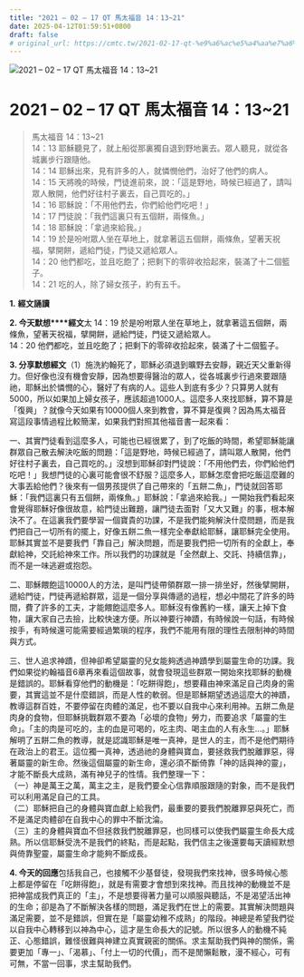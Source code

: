 ```yaml
---
title: "2021 – 02 – 17 QT 馬太福音 14：13~21"
date: 2025-04-12T01:59:51+0800
draft: false
# original_url: https://cmtc.tw/2021-02-17-qt-%e9%a6%ac%e5%a4%aa%e7%a6%8f%e9%9f%b3-14%ef%bc%9a1321
---
```


![2021 – 02 – 17 QT 馬太福音 14：13\~21](/images/qt.jpg   "2021 – 02 – 17 QT 馬太福音 14：13\~21")

# 2021 – 02 – 17 QT 馬太福音 14：13\~21

> 馬太福音 14：13\~21  
> 14：13 耶穌聽見了，就上船從那裏獨自退到野地裏去。眾人聽見，就從各城裏步行跟隨他。  
> 14：14 耶穌出來，見有許多的人，就憐憫他們，治好了他們的病人。  
> 14：15 天將晚的時候，門徒進前來，說：「這是野地，時候已經過了，請叫眾人散開，他們好往村子裏去，自己買吃的。」  
> 14：16 耶穌說：「不用他們去，你們給他們吃吧！」  
> 14：17 門徒說：「我們這裏只有五個餅，兩條魚。」  
> 14：18 耶穌說：「拿過來給我。」  
> 14：19 於是吩咐眾人坐在草地上，就拿著這五個餅，兩條魚，望著天祝福，擘開餅，遞給門徒，門徒又遞給眾人。  
> 14：20 他們都吃，並且吃飽了；把剩下的零碎收拾起來，裝滿了十二個籃子。  
> 14：21 吃的人，除了婦女孩子，約有五千。

**1.** **經文誦讀**

**2. 今天默想****經文**太 14：19 於是吩咐眾人坐在草地上，就拿著這五個餅，兩條魚，望著天祝福，擘開餅，遞給門徒，門徒又遞給眾人。  
14：20 他們都吃，並且吃飽了；把剩下的零碎收拾起來，裝滿了十二個籃子。

**3. 分享默想經文**（1）施洗約翰死了，耶穌必須退到曠野去安靜，親近天父重新得力。但好像也沒有機會安靜，因為想要得醫治的眾人，從各城裏步行過來要跟隨祂，耶穌出於憐憫的心，醫好了有病的人。這些人到底有多少？只算男人就有5000，所以如果加上婦女孩子，應該超過1000人。這麼多人來找耶穌，算不算是「復興」？就像今天如果有10000個人來到教會，算不算是復興？因為馬太福音 寫這段事情過程比較簡潔，如果我們對照其他福音書一起來看：

一、其實門徒看到這麼多人，可能也已經很累了，到了吃飯的時間，希望耶穌能讓群眾自己散去解決吃飯的問題：「這是野地，時候已經過了，請叫眾人散開，他們好往村子裏去，自己買吃的。」沒想到耶穌卻對門徒說：「不用他們去，你們給他們吃吧！」我想門徒的心裏可能會很不舒服？這麼多人，耶穌怎麼會把吃飯這麼難的大事丟給他們？後來有一個男孩提供了自己帶來的「五餅二魚」，門徒就回答耶穌：「我們這裏只有五個餅，兩條魚。」耶穌說：「拿過來給我。」一開始我們看起來會覺得耶穌好像很故意，給門徒出難題，讓門徒去面對「又大又難」的事，根本解決不了。在這裏我們要學習一個寶貴的功課，不是我們能夠解決什麼問題，而是我們把自己一切所有的擺上，好像五餅二魚一樣完全奉獻給耶穌，讓耶穌完全使用。耶穌其實並不是要我們「靠自己」解決問題，而是要我們把一切所有的全獻上，奉獻給神，交託給神來工作。所以我們的功課就是「全然獻上、交託、持續信靠」，而不是一味逃避或抱怨。

二、耶穌餵飽這10000人的方法，是叫門徒帶領群眾一排一排坐好，然後擘開餅，遞給門徒，門徒再遞給群眾，這是一個分享與傳遞的過程，想必中間花了許多的時間，費了許多的工夫，才能餵飽這麼多人。耶穌沒有像舊約一樣，讓天上掉下食物，讓大家自己去撿，比較快速方便。所以神要行神蹟，有時候說一句話，有時候按手，有時候還可能需要經過繁瑣的程序，我們不能用有限的理性去限制神的時間與方式。

三、世人追求神蹟，但神卻希望屬靈的兒女能夠透過神蹟學到屬靈生命的功課。我們如果從約翰福音6章再來看這個故事，就會發現這些群眾一開始來找耶穌的動機是錯誤的。耶穌看穿他們的動機是：「吃餅得飽」，想要藉由神來滿足自己肉身的需要，其實這並不是什麼錯誤，而是人性的軟弱。但是耶穌期望透過這麼大的神蹟，教導這群百姓，不要停留在肉體的滿足，也不要以自我中心來利用神。五餅二魚是肉身的食物，但耶穌挑戰群眾不要為「必壞的食物」勞力，而要追求「屬靈的生命」。「主的肉是可吃的，主的血是可喝的，吃主肉、喝主血的人有永生…。」耶穌解明了五餅二魚的教導，就是認識耶穌是唯一真神，是世人的主，而不是他們期待在政治上的君王。這位獨一真神，透過祂的身體與寶血，要拯救我們脫離罪惡，得著屬靈的新生命。然後這個屬靈的新生命，還必須不斷倚靠「神的話與神的靈」，才能不斷長大成熟，滿有神兒子的性情。我們整理一下：  
（一）神是萬王之萬，萬主之主，是我們要全心信靠順服跟隨的對象，而不是我們可以利用滿足自己的工具。  
（二）耶穌把自己的身體與寶血獻上給我們，最重要的要我們脫離罪惡與死亡，而不是滿足肉體卻在自我中心的罪中不斷沈淪。  
（三）主的身體與寶血不但拯救我們脫離罪惡，也同樣可以使我們屬靈生命長大成熟。所以信耶穌受洗不是我們的終點，而是起點，我們信主之後還要每天讀經默想與倚靠聖靈，屬靈生命才能夠不斷成長。

**4. 今天的回應**包括我自己，也接觸不少基督徒，發現我們來找神，很多時候心態上都是停留在「吃餅得飽」，就是有需要才會想到來找神。而且找神的動機並不是把神當成我們真正的「主」，不是想要得著力量可以順服與聽話，不是渴望活出神的生命；卻是為了不斷解決各樣的問題，滿足我們在世上的需要。其實解決問題與滿足需要，並不是錯誤，但實在是「屬靈幼稚不成熟」的階段。神總是希望我們從以自我中心轉移到以神為中心，這才是生命長大的記號。所以很多人的動機不純正、心態錯誤，難怪很難與神建立真實親密的關係。求主幫助我們與神的關係，需要更加「專一」、「渴慕」、「付上一切的代價」，而不是閒懶鬆散，漫不經心，可有可無，不當一回事，求主幫助我們。